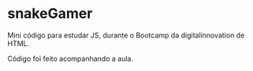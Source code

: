 # snakeGamer



Mini código para estudar JS, durante o Bootcamp da digitalinnovation de HTML.

Código foi feito acompanhando a aula.
